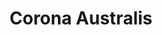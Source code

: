 ---
cc-type: constellation
title: "Corona Australis"
hashtag: corona-australis
borders:
  - Ara
  - Sagittarius
  - Scorpius
  - Telescopium
related:
  - Corona Borealis
subdivision-of:
  - southern celestial hemisphere
tags:
  - Constellation
---